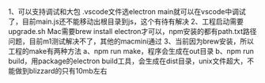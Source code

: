 1、可以支持调试和大包
     .vscode文件选electron main就可以在vscode中调试了，目前main.js还不能移动出根目录到js，这个有待有解决
2、工程启动需要upgrade.sh
	Mac需要brew install electron才可以，npm安装的都有path.txt路径问题，目前m1测试解决不了，其他的macmini通过
3、当前因为brew安装，所以工程的make有两种方法
	a、npm run make，程序会生成在out目录
	b、npm run build，用package的electron build工具，会生成在dist目录，unix文件超大，不能做到blizzard的只有10mb左右
